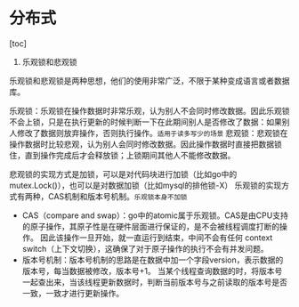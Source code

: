 # 分布式

[toc]

1. 乐观锁和悲观锁

乐观锁和悲观锁是两种思想，他们的使用非常广泛，不限于某种变成语言或者数据库。

乐观锁：乐观锁在操作数据时非常乐观，认为别人不会同时修改数据。因此乐观锁不会上锁，只是在执行更新的时候判断一下在此期间别人是否修改了数据：如果别人修改了数据则放弃操作，否则执行操作。`适用于读多写少的场景`
悲观锁：悲观锁在操作数据时比较悲观，认为别人会同时修改数据。因此操作数据时直接把数据锁住，直到操作完成后才会释放锁；上锁期间其他人不能修改数据。

悲观锁的实现方式是加锁，可以是对代码块进行加锁（比如go中的mutex.Lock()），也可以是对数据加锁（比如mysql的排他锁-X）
乐观锁的实现方式有两种，CAS机制和版本号机制。`乐观锁本身不加锁`

- CAS（compare and swap）：go中的atomic属于乐观锁。CAS是由CPU支持的原子操作，其原子性是在硬件层面进行保证的，是不会被线程调度打断的操作。
因此该操作一旦开始，就一直运行到结束，中间不会有任何 context switch（上下文切换），这确保了对于原子操作的执行不会有并发问题。
- 版本号机制：版本号机制的思路是在数据中加一个字段version，表示数据的版本号，每当数据被修改，版本号+1。
当某个线程查询数据的时，将版本号一起查出来，当该线程更新数据时，判断当前版本号与之前读取的版本号是否一致，一致才进行更新操作。
